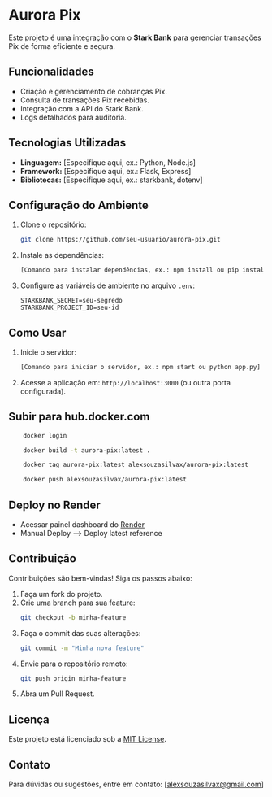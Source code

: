 # Aurora Pix

Este projeto é uma integração com o **Stark Bank** para gerenciar transações Pix de forma eficiente e segura.

## Funcionalidades

- Criação e gerenciamento de cobranças Pix.
- Consulta de transações Pix recebidas.
- Integração com a API do Stark Bank.
- Logs detalhados para auditoria.

## Tecnologias Utilizadas

- **Linguagem:** [Especifique aqui, ex.: Python, Node.js]
- **Framework:** [Especifique aqui, ex.: Flask, Express]
- **Bibliotecas:** [Especifique aqui, ex.: starkbank, dotenv]

## Configuração do Ambiente

1. Clone o repositório:
    ```bash
    git clone https://github.com/seu-usuario/aurora-pix.git
    ```
2. Instale as dependências:
    ```bash
    [Comando para instalar dependências, ex.: npm install ou pip install -r requirements.txt]
    ```
3. Configure as variáveis de ambiente no arquivo `.env`:
    ```env
    STARKBANK_SECRET=seu-segredo
    STARKBANK_PROJECT_ID=seu-id
    ```

## Como Usar

1. Inicie o servidor:
    ```bash
    [Comando para iniciar o servidor, ex.: npm start ou python app.py]
    ```
2. Acesse a aplicação em: `http://localhost:3000` (ou outra porta configurada).

## Subir para hub.docker.com

```bash
    docker login
```

```bash
    docker build -t aurora-pix:latest .
```

```bash
    docker tag aurora-pix:latest alexsouzasilvax/aurora-pix:latest
```

```bash
    docker push alexsouzasilvax/aurora-pix:latest
```

## Deploy no Render

 - Acessar painel dashboard do [Render](https://dashboard.render.com/web/srv-cr28kp3tq21c73fmf3ag/logs)
 - Manual Deploy --> Deploy latest reference

## Contribuição

Contribuições são bem-vindas! Siga os passos abaixo:

1. Faça um fork do projeto.
2. Crie uma branch para sua feature:
    ```bash
    git checkout -b minha-feature
    ```
3. Faça o commit das suas alterações:
    ```bash
    git commit -m "Minha nova feature"
    ```
4. Envie para o repositório remoto:
    ```bash
    git push origin minha-feature
    ```
5. Abra um Pull Request.

## Licença

Este projeto está licenciado sob a [MIT License](LICENSE).

## Contato

Para dúvidas ou sugestões, entre em contato: [alexsouzasilvax@gmail.com]